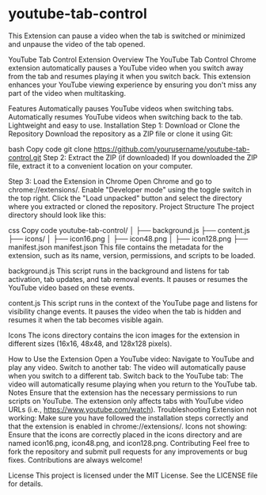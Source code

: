 # youtube-tab-control
This Extension can pause a video when the tab is switched or minimized and unpause the video of the tab opened.

YouTube Tab Control Extension
Overview
The YouTube Tab Control Chrome extension automatically pauses a YouTube video when you switch away from the tab and resumes playing it when you switch back. This extension enhances your YouTube viewing experience by ensuring you don't miss any part of the video when multitasking.

Features
Automatically pauses YouTube videos when switching tabs.
Automatically resumes YouTube videos when switching back to the tab.
Lightweight and easy to use.
Installation
Step 1: Download or Clone the Repository
Download the repository as a ZIP file or clone it using Git:

bash
Copy code
git clone https://github.com/yourusername/youtube-tab-control.git
Step 2: Extract the ZIP (if downloaded)
If you downloaded the ZIP file, extract it to a convenient location on your computer.

Step 3: Load the Extension in Chrome
Open Chrome and go to chrome://extensions/.
Enable "Developer mode" using the toggle switch in the top right.
Click the "Load unpacked" button and select the directory where you extracted or cloned the repository.
Project Structure
The project directory should look like this:

css
Copy code
youtube-tab-control/
│
├── background.js
├── content.js
├── icons/
│   ├── icon16.png
│   ├── icon48.png
│   ├── icon128.png
├── manifest.json
manifest.json
This file contains the metadata for the extension, such as its name, version, permissions, and scripts to be loaded.

background.js
This script runs in the background and listens for tab activation, tab updates, and tab removal events. It pauses or resumes the YouTube video based on these events.

content.js
This script runs in the context of the YouTube page and listens for visibility change events. It pauses the video when the tab is hidden and resumes it when the tab becomes visible again.

Icons
The icons directory contains the icon images for the extension in different sizes (16x16, 48x48, and 128x128 pixels).

How to Use the Extension
Open a YouTube video: Navigate to YouTube and play any video.
Switch to another tab: The video will automatically pause when you switch to a different tab.
Switch back to the YouTube tab: The video will automatically resume playing when you return to the YouTube tab.
Notes
Ensure that the extension has the necessary permissions to run scripts on YouTube.
The extension only affects tabs with YouTube video URLs (i.e., https://www.youtube.com/watch).
Troubleshooting
Extension not working: Make sure you have followed the installation steps correctly and that the extension is enabled in chrome://extensions/.
Icons not showing: Ensure that the icons are correctly placed in the icons directory and are named icon16.png, icon48.png, and icon128.png.
Contributing
Feel free to fork the repository and submit pull requests for any improvements or bug fixes. Contributions are always welcome!

License
This project is licensed under the MIT License. See the LICENSE file for details.
